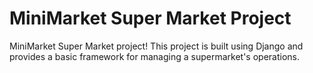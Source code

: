 # MiniMarket Super Market Project

MiniMarket Super Market project! This project is built using Django and provides a basic framework for managing a supermarket's operations.


